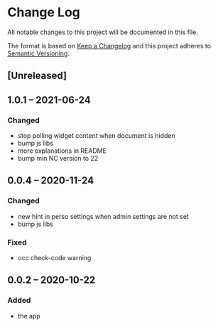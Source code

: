 # Change Log
All notable changes to this project will be documented in this file.

The format is based on [Keep a Changelog](http://keepachangelog.com/)
and this project adheres to [Semantic Versioning](http://semver.org/).

## [Unreleased]

## 1.0.1 – 2021-06-24
### Changed
- stop polling widget content when document is hidden
- bump js libs
- more explanations in README
- bump min NC version to 22

## 0.0.4 – 2020-11-24
### Changed
- new hint in perso settings when admin settings are not set
- bump js libs

### Fixed
- occ check-code warning

## 0.0.2 – 2020-10-22
### Added
* the app
